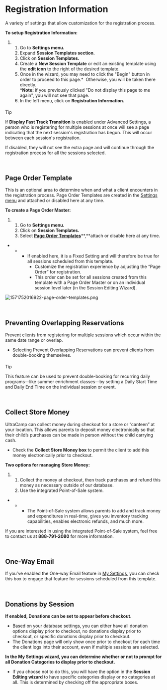 # Registration Information
A variety of settings that allow customization for the registration process.


**To setup Registration Information:**


1. 1. Go to **Settings menu.**
	2. Expand **Session Templates section.**
	3. Click on **Session Templates.**
	4. Create a **New Session Template** or edit an existing template using the **edit icon** to the right of the desired template.
	5. Once in the wizard, you may need to click the "Begin" button in order to proceed to this page.\*  Otherwise, you will be taken there directly.  
	\***Note:** if you previously clicked "Do not display this page to me again", you will not see that page.
	6. In the left menu, click on **Registration Information.**



#### 
 Tip


If **Display Fast Track Transition** is enabled under Advanced Settings, a person who is registering for multiple sessions at once will see a page indicating that the next session's registration has begun. This will occur between each session's registration. 


If disabled, they will not see the extra page and will continue through the registration process for all the sessions selected.



 



  
  



## Page Order Template


This is an optional area to determine when and what a client encounters in the registration process. Page Order Templates are created in the [Settings menu](https://www.ultracamp.com/admin/Config/pageordermasters.aspx) and attached or disabled here at any time. 


**To create a Page Order Master:**


1. 1. Go to **Settings menu.**
	2. Click on **Session Templates.**
	3. Select [**Page Order Templates**](https://www.ultracamp.com/admin/Config/pageordermasters.aspx)**,**attach or disable here at any time.


* + - If enabled here, it is a Fixed Setting and will therefore be true for all sessions scheduled from this template.
		- Customize the registration experience by adjusting the “Page Order” for registration.
		- This order can be set for all sessions created from this template with a Page Order Master or on an individual session level later (in the Session Editing Wizard).


![1571752016922-page-order-templates.png](https://help.ultracamp.com/hc/article_attachments/7465730318228/1571752016922-page-order-templates.png)


 


## Preventing Overlapping Reservations


Prevent clients from registering for multiple sessions which occur within the same date range or overlap. 


* Selecting Prevent Overlapping Reservations can prevent clients from double-booking themselves.



#### 
 Tip


This feature can be used to prevent double-booking for recurring daily programs—like summer enrichment classes—by setting a Daily Start Time and Daily End Time on the individual session or event.



 


## Collect Store Money


UltraCamp can collect money during checkout for a store or “canteen” at your location. This allows parents to deposit money electronically so that their child’s purchases can be made in person without the child carrying cash. 


* Check the **Collect Store Money box** to permit the client to add this money electronically prior to checkout.


**Two options for managing Store Money:**


1. 1. Collect the money at checkout, then track purchases and refund this money as necessary outside of our database.
	2. Use the integrated Point-of-Sale system.


* + - The Point-of-Sale system allows parents to add and track money and expenditures in real-time, gives you inventory tracking capabilities, enables electronic refunds, and much more.


If you are interested in using the integrated Point-of-Sale system, feel free to contact us at **888-791-2080** for more information.


 


## One-Way Email


If you’ve enabled the One-way Email feature in [My Settings](https://www.ultracamp.com/Admin/Wizards/setup/emailenabled.aspx), you can check this box to engage that feature for sessions scheduled from this template.


 


## Donations by Session


**If enabled, Donations can be set to appear before checkout.** 


* Based on your database settings, you can either have all donation options display prior to checkout, no donations display prior to checkout, or specific donations display prior to checkout.
* The Donations page will only show once prior to checkout for each time the client logs into their account, even if multiple sessions are selected.


**In the My Settings wizard, you can determine whether or not to prompt for all Donation Categories to display prior to checkout.**


* If you choose not to do this, you will have the option in the **Session** **Editing wizard** to have specific categories display or no categories at all. This is determined by checking off the appropriate boxes.


  
  


